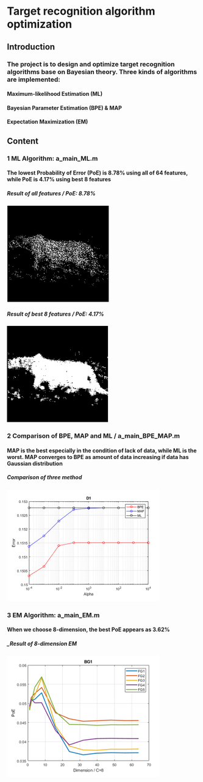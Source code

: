 # Target recognition algorithm optimization
## Introduction
### The project is to design and optimize target recognition algorithms base on Bayesian theory. Three kinds of algorithms are implemented:
#### Maximum-likelihood Estimation (ML)
#### Bayesian Parameter Estimation (BPE) & MAP 
#### Expectation Maximization (EM)
## Content
### 1 ML Algorithm: a_main_ML.m
#### The lowest Probability of Error (PoE) is 8.78% using all of 64 features, while PoE is 4.17% using best 8 features
##### _Result of all features / PoE: 8.78%_
#### ![Result of all features](https://github.com/ZHM420/Target-recognition-algorithm-optimization/blob/master/ML_64.png)
##### _Result of best 8 features / PoE: 4.17%_
#### ![Result of best 8 features](https://github.com/ZHM420/Target-recognition-algorithm-optimization/blob/master/ML_best.png)
### 2 Comparison of BPE, MAP and ML / a_main_BPE_MAP.m
#### MAP is the best especially in the condition of lack of data, while ML is the worst. MAP converges to BPE as amount of data increasing if data has Gaussian distribution
##### _Comparison of three method_
#### ![compare](https://github.com/ZHM420/Target-recognition-algorithm-optimization/blob/master/BPE_MAP_ML.png)
### 3 EM Algorithm: a_main_EM.m
#### When we choose 8-dimension, the best PoE appears as 3.62%
##### _Result of 8-dimension EM
#### ![figure](https://github.com/ZHM420/Target-recognition-algorithm-optimization/blob/master/EM_8.PNG)

